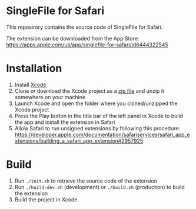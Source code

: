 # SingleFile for Safari

This reposirory contains the source code of SingleFile for Safari.

The extension can be downloaded from the App Store: https://apps.apple.com/us/app/singlefile-for-safari/id6444322545

# Installation

1. Install [Xcode](https://apps.apple.com/us/app/xcode/id497799835?mt=12)
2. Clone or download the Xcode project as a [zip file](https://github.com/gildas-lormeau/SingleFile-Safari-Extension/archive/refs/heads/main.zip) and unzip it somewhere on your machine
3. Launch Xcode and open the folder where you cloned/unzipped the Xcode project
4. Press the Play button in the title bar of the left panel in Xcode to build the app and install the extension in Safari
5. Allow Safari to run unsigned extensions by following this procedure: https://developer.apple.com/documentation/safariservices/safari_app_extensions/building_a_safari_app_extension#2957925

# Build

1. Run `./init.sh` to retrieve the source code of the extension
2. Run `./build-dev.sh` (development) or `./build.sh` (production) to build the extension
3. Build the project in Xcode

